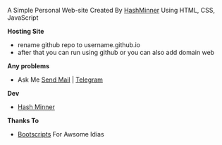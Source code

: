 A Simple Personal Web-site 
Created By [HashMinner](https://github.com/kalanakt) Using HTML, CSS, JavaScript

**Hosting Site**
  - rename github repo to username.github.io
  - after that you can run using github or you can also add domain web

**Any problems**
 * Ask Me [ Send Mail](kalanakithmina@hotmail.com) | [ Telegram](https://t.me/kinu6)

**Dev**
  - [Hash Minner](https://github.com/kalanakt)

**Thanks To**
 - [Bootscripts](https://bootstrapmade.com) For Awsome Idias


